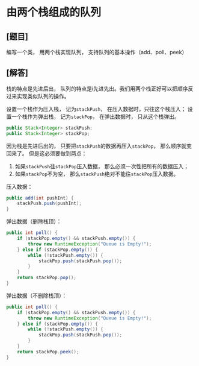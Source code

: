 # 由两个栈组成的队列

## [题目]

编写一个类， 用两个栈实现队列， 支持队列的基本操作（add、poll、peek）

## [解答]

栈的特点是先进后出， 队列的特点是i先进先出。我们用两个栈正好可以把顺序反过来实现类似队列的操作。

设置一个栈作为压入栈， 记为`stackPush`， 在压入数据时，只往这个栈压入；
设置一个栈作为弹出栈， 记为`stackPop`， 在弹出数据时， 只从这个栈弹出。

```java
public Stack<Integer> stackPush;
public Stack<Integer> stackPop;
```

因为栈是先进后出的， 只要把`stackPush`的数据再压入`stackPop`， 那么顺序就变回来了。
但是这必须要做到两点：
1. 如果`stackPush`往`stackPop`压入数据， 那么必须一次性把所有的数据压入；
2. 如果`stackPop`不为空， 那么`stackPush`绝对不能往`stackPop`压入数据。

压入数据：

```java
public add(int pushInt) {
    stackPush.push(pushInt);
}
```

弹出数据（删除栈顶）：

```java
public int poll() {
    if (stackPop.empty() && stackPush.empty()) {
        throw new RuntimeException("Queue is Empty!");
    } else if (stackPop.empty()) {
        while (!stackPush.empty()) {
            stackPop.push(stackPush.pop());
        }
    }
    return stackPop.pop();
}
```

弹出数据（不删除栈顶）：

```java
public int poll() {
    if (stackPop.empty() && stackPush.empty()) {
        throw new RuntimeException("Queue is Empty!");
    } else if (stackPop.empty()) {
        while (!stackPush.empty()) {
            stackPop.push(stackPush.pop());
        }
    }
    return stackPop.peek();
}
```